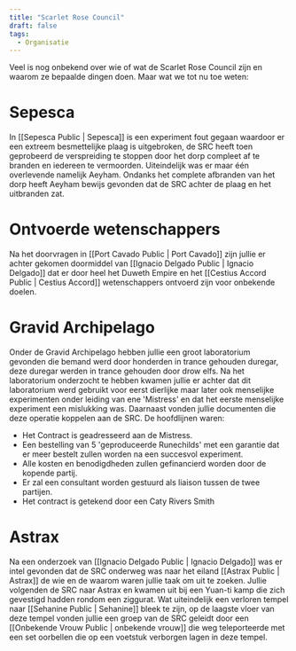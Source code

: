```yaml
---
title: "Scarlet Rose Council"
draft: false
tags:
  - Organisatie
---
```

 Veel is nog onbekend over wie of wat de Scarlet Rose Council zijn en waarom ze bepaalde dingen doen.
Maar wat we tot nu toe weten:

# Sepesca
In [[Sepesca Public | Sepesca]] is een experiment fout gegaan waardoor er een extreem besmettelijke plaag is uitgebroken, de SRC heeft toen geprobeerd de verspreiding te stoppen door het dorp compleet af te branden en iedereen te vermoorden. Uiteindelijk was er maar één overlevende namelijk Aeyham. Ondanks het complete afbranden van het dorp heeft Aeyham bewijs gevonden dat de SRC achter de plaag en het uitbranden zat.

# Ontvoerde wetenschappers
Na het doorvragen in [[Port Cavado Public | Port Cavado]] zijn jullie er achter gekomen doormiddel van [[Ignacio Delgado Public | Ignacio Delgado]] dat er door heel het Duweth Empire en het [[Cestius Accord Public | Cestius Accord]] wetenschappers ontvoerd zijn voor onbekende doelen.

# Gravid Archipelago
Onder de Gravid Archipelago hebben jullie een groot laboratorium gevonden die bemand werd door honderden in trance gehouden duregar, deze duregar werden in trance gehouden door drow elfs. Na het laboratorium onderzocht te hebben kwamen jullie er achter dat dit laboratorium werd gebruikt voor eerst dierlijke maar later ook menselijke experimenten onder leiding van ene 'Mistress' en dat het eerste menselijke experiment een mislukking was. Daarnaast vonden jullie documenten die deze operatie koppelen aan de SRC.
De hoofdlijnen waren:
- Het Contract is geadresseerd aan de Mistress.
- Een bestelling van 5 'geproduceerde Runechilds' met een garantie dat er meer bestelt zullen worden na een succesvol experiment.
- Alle kosten en benodigdheden zullen gefinancierd worden door de kopende partij.
- Er zal een consultant worden gestuurd als liaison tussen de twee partijen.
- Het contract is getekend door een Caty Rivers Smith

# Astrax
Na een onderzoek van [[Ignacio Delgado Public | Ignacio Delgado]] was er intel gevonden dat de SRC onderweg was naar het eiland [[Astrax Public | Astrax]] de wie en de waarom waren jullie taak om uit te zoeken. Jullie volgenden de SRC naar Astrax en kwamen uit bij een Yuan-ti kamp die zich gevestigd hadden rondom een ziggurat. Wat uiteindelijk een verloren tempel naar [[Sehanine Public | Sehanine]] bleek te zijn, op de laagste vloer van deze tempel vonden jullie een groep van de SRC geleidt door een [[Onbekende Vrouw Public | onbekende vrouw]] die weg teleporteerde met een set oorbellen die op een voetstuk verborgen lagen in deze tempel. 
